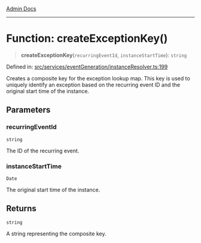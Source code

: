 [Admin Docs](/)

***

# Function: createExceptionKey()

> **createExceptionKey**(`recurringEventId`, `instanceStartTime`): `string`

Defined in: [src/services/eventGeneration/instanceResolver.ts:199](https://github.com/Sourya07/talawa-api/blob/61a1911602b2f0aac7635e08ae2918f4f768e8ff/src/services/eventGeneration/instanceResolver.ts#L199)

Creates a composite key for the exception lookup map.
This key is used to uniquely identify an exception based on the recurring event ID
and the original start time of the instance.

## Parameters

### recurringEventId

`string`

The ID of the recurring event.

### instanceStartTime

`Date`

The original start time of the instance.

## Returns

`string`

A string representing the composite key.
